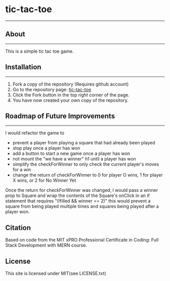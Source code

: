 # tic-tac-toe
----
## About
----
This is a simple tic tac toe game.

## Installation
----
1. Fork a copy of the repository (Requires github account)
2. Go to the repository page: [tic-tac-toe](https://github.com/jbaumadsen/tic-tac-toe)
3. Click the Fork button in the top right corner of the page.
4. You have now created your own copy of the repository.

## Roadmap of Future Improvements
----
I would refactor the game to

* prevent a player from playing a square that had already been played
* stop play once a player has won
* add a button to start a new game once a player has won
* not mount the "we have a winner" h1 until a player has won
* simplify the checkForWinner to only check the current player's moves for a win
* change the return of checkForWinner to 0 for player O wins, 1 for player X wins, or 2 for No Winner Yet


Once the return for checkForWinner was changed, I would pass a winner prop to Square and wrap the contents of the Square's onClick in an if statement that requires "(!filled && winner == 2)" this would prevent a square from being played multiple times and squares being played after a player won.

## Citation
Based on code from the MIT xPRO Professional Certificate in Coding: Full Stack Development with MERN course.

## License
This site is licensed under MIT(see LICENSE.txt)
